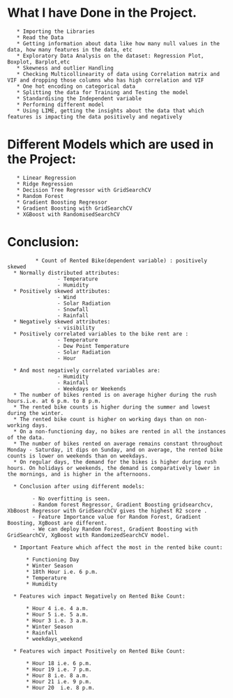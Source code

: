 # What I have Done in the Project.
       * Importing the Libraries
       * Read the Data
       * Getting information about data like how many null values in the data, how many features in the data, etc
       * Exploratory Data Analysis on the dataset: Regression Plot, Boxplot, Barplot,etc
       * Skewness and outlier Handling
       * Checking Multicollinearity of data using Correlation matrix and VIF and dropping those columns who has high correlation and VIF
       * One hot encoding on categorical data
       * Splitting the data for Training and Testing the model
       * Standardising the Independent variable
       * Performing different model
       * Using LIME, getting the insights about the data that which features is impacting the data positively and negatively
  
 # Different Models which are used in the Project:
       * Linear Regression
       * Ridge Regression
       * Decision Tree Regressor with GridSearchCV
       * Random Forest
       * Gradient Boosting Regressor
       * Gradient Boosting with GridSearchCV
       * XGBoost with RandomisedSearchCV
       
 # Conclusion:
             * Count of Rented Bike(dependent variable) : positively skewed
      * Normally distributed attributes:
                    - Temperature
                    - Humidity
      * Positively skewed attributes:
                    - Wind 
                    - Solar Radiation 
                    - Snowfall 
                    - Rainfall
      * Negatively skewed attributes: 
                    - visibility
      * Positively correlated variables to the bike rent are :
                    - Temperature
                    - Dew Point Temperature
                    - Solar Radiation
                    - Hour

      * And most negatively correlated variables are:
                    - Humidity
                    - Rainfall
                    - Weekdays or Weekends
      * The number of bikes rented is on average higher during the rush hours.i.e. at 6 p.m. to 8 p.m.
      * The rented bike counts is higher during the summer and lowest during the winter.
      * The rented bike count is higher on working days than on non-working days.
      * On a non-functioning day, no bikes are rented in all the instances of the data.
      * The number of bikes rented on average remains constant throughout Monday - Saturday, it dips on Sunday, and on average, the rented bike counts is lower on weekends than on weekdays.
      * On regular days, the demand for the bikes is higher during rush hours. On holidays or weekends, the demand is comparatively lower in the mornings, and is higher in the afternoons.

      * Conclusion after using different models:

            - No overfitting is seen.
            - Random forest Regressor, Gradient Boosting gridsearchcv, XbBoost Regressor with GridSearchCV gives the highest R2 score .
            - Feature Importance value for Random Forest, Gradient Boosting, XgBoost are different.
            - We can deploy Random Forest, Gradient Boosting with  GridSearchCV, XgBoost with RandomizedSearchCV model.

      * Important Feature which affect the most in the rented bike count:

          * Functioning Day
          * Winter Season
          * 18th Hour i.e. 6 p.m.
          * Temperature
          * Humidity

      * Features wich impact Negatively on Rented Bike Count:  

          * Hour 4 i.e. 4 a.m.
          * Hour 5 i.e. 5 a.m.
          * Hour 3 i.e. 3 a.m.
          * Winter Season 
          * Rainfall 
          * weekdays_weekend

      * Features wich impact Positively on Rented Bike Count:

          * Hour 18 i.e. 6 p.m.
          * Hour 19 i.e. 7 p.m.
          * Hour 8 i.e. 8 a.m.
          * Hour 21 i.e. 9 p.m.
          * Hour 20  i.e. 8 p.m.

